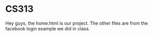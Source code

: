 # CS313
Hey guys, the home.html is our project. The other files are from the facebook login example we did in class.